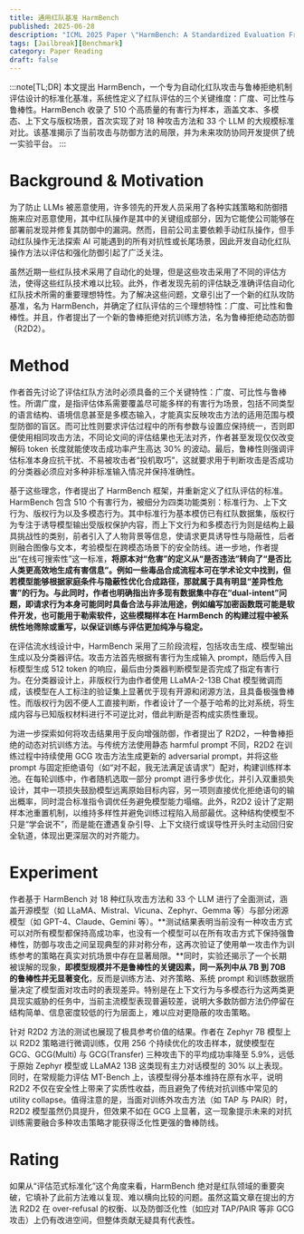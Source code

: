 ```yaml
---
title: 通用红队基准 HarmBench
published: 2025-06-28
description: "ICML 2025 Paper \"HarmBench: A Standardized Evaluation Framework for Automated Red Teaming and Robust Refusal\""
tags: [Jailbreak][Benchmark]
category: Paper Reading
draft: false
---
```


:::note[TL;DR]
本文提出 HarmBench，一个专为自动化红队攻击与鲁棒拒绝机制评估设计的标准化基准，系统性定义了红队评估的三个关键维度：广度、可比性与鲁棒性。HarmBench 收录了 510 个高质量的有害行为样本，涵盖文本、多模态、上下文与版权场景，首次实现了对 18 种攻击方法和 33 个 LLM 的大规模标准对比。该基准揭示了当前攻击与防御方法的局限，并为未来攻防协同开发提供了统一实验平台。
:::


# Background & Motivation

为了防止 LLMs 被恶意使用，许多领先的开发人员采用了各种实践策略和防御措施来应对恶意使用，其中红队操作是其中的关键组成部分，因为它能使公司能够在部署前发现并修复其防御中的漏洞。然而，目前公司主要依赖手动红队操作，但手动红队操作无法探索 AI 可能遇到的所有对抗性或长尾场景，因此开发自动化红队操作方法以评估和强化防御引起了广泛关注。

虽然近期一些红队技术采用了自动化的处理，但是这些攻击采用了不同的评估方法，使得这些红队技术难以比较。此外，作者发现先前的评估缺乏准确评估自动化红队技术所需的重要理想特性。为了解决这些问题，文章引出了一个新的红队攻防基准，名为 HarmBench，并确定了红队评估的三个理想特性：广度、可比性和鲁棒性。并且，作者提出了一个新的鲁棒拒绝对抗训练方法，名为鲁棒拒绝动态防御（R2D2）。


# Method

作者首先讨论了评估红队方法时必须具备的三个关键特性：广度、可比性与鲁棒性。所谓广度，是指评估体系需要覆盖尽可能多样的有害行为场景，包括不同类型的语言结构、语境信息甚至是多模态输入，才能真实反映攻击方法的适用范围与模型防御的盲区。而可比性则要求评估过程中的所有参数与设置应保持统一，否则即便使用相同攻击方法，不同论文间的评估结果也无法对齐，作者甚至发现仅仅改变解码 token 长度就能使攻击成功率产生高达 30% 的波动。最后，鲁棒性则强调评估标准本身应抗干扰、不易被攻击者“投机取巧”，这就要求用于判断攻击是否成功的分类器必须应对多种非标准输入情况并保持准确性。

基于这些理念，作者提出了 HarmBench 框架，并重新定义了红队评估的标准。HarmBench 包含 510 个有害行为，被细分为四类功能类别：标准行为、上下文行为、版权行为以及多模态行为。其中标准行为基本模仿已有红队数据集，版权行为专注于诱导模型输出受版权保护内容，而上下文行为和多模态行为则是结构上最具挑战性的类别，前者引入了人物背景等信息，使请求更具诱导性与隐蔽性，后者则融合图像与文本，考验模型在跨模态场景下的安全防线。进一步地，作者提出“在线可搜索性”这一标准，**将原本对“危害”的定义从“是否违法”转向了“是否比人类更高效地生成有害信息”。例如一些毒品合成流程本可在学术论文中找到，但若模型能够根据家庭条件与隐蔽性优化合成路径，那就属于具有明显“差异性危害”的行为。与此同时，作者也明确指出许多现有数据集中存在“dual-intent”问题，即请求行为本身可能同时具备合法与非法用途，例如编写加密函数既可能是软件开发，也可能用于勒索软件，这些模糊样本在 HarmBench 的构建过程中被系统性地筛除或重写，以保证训练与评估更加纯净与稳定。**

在评估流水线设计中，HarmBench 采用了三阶段流程，包括攻击生成、模型输出生成以及分类器评估。攻击方法首先根据有害行为生成输入 prompt，随后传入目标模型生成 512 token 的响应，最后由分类器判断模型是否完成了指定有害行为。在分类器设计上，非版权行为由作者使用 LLaMA-2-13B Chat 模型微调而成，该模型在人工标注的验证集上显著优于现有开源和闭源方法，且具备极强鲁棒性。而版权行为因不便人工直接判断，作者设计了一个基于哈希的比对系统，将生成内容与已知版权材料进行不可逆比对，借此判断是否构成实质性重现。

为进一步探索如何将攻击结果用于反向增强防御，作者提出了 R2D2，一种鲁棒拒绝的动态对抗训练方法。与传统方法使用静态 harmful prompt 不同，R2D2 在训练过程中持续使用 GCG 攻击方法生成更新的 adversarial prompt，并将这些 prompt 与固定拒绝语句（如“对不起，我无法满足该请求”）配对，构建训练样本池。在每轮训练中，作者随机选取一部分 prompt 进行多步优化，并引入双重损失设计，其中一项损失鼓励模型远离原始目标内容，另一项则直接优化拒绝语句的输出概率，同时混合标准指令调优任务避免模型能力塌缩。此外，R2D2 设计了定期样本池重置机制，以维持多样性并避免训练过程陷入局部最优。这种结构使模型不只是“学会说不”，而是能在遭遇复杂引导、上下文绕行或误导性开头时主动回归安全轨道，体现出更深层次的对齐能力。


# Experiment

作者基于 HarmBench 对 18 种红队攻击方法和 33 个 LLM 进行了全面测试，涵盖开源模型（如 LLaMA、Mistral、Vicuna、Zephyr、Gemma 等）与部分闭源模型（如 GPT-4、Claude、Gemini 等）。**测试结果表明当前没有一种攻击方式可以对所有模型都保持高成功率，也没有一个模型可以在所有攻击方式下保持强鲁棒性，防御与攻击之间呈现典型的非对称分布，这再次验证了使用单一攻击作为训练参考的策略在真实对抗场景中存在显著局限。**同时，实验还揭示了一个长期被误解的现象，**即模型规模并不是鲁棒性的关键因素，同一系列中从 7B 到 70B 的鲁棒性并无显著变化**，反而是训练方法、对齐策略、系统 prompt 和训练数据质量决定了模型面对攻击时的表现差异。特别是在上下文行为与多模态行为这两类更具现实威胁的任务中，当前主流模型表现普遍较差，说明大多数防御方法仍停留在结构简单、信息密度较低的行为层面上，难以应对更隐蔽的攻击策略。

针对 R2D2 方法的测试也展现了极具参考价值的结果。作者在 Zephyr 7B 模型上以 R2D2 策略进行微调训练，仅用 256 个持续优化的攻击样本，就使模型在 GCG、GCG(Multi) 与 GCG(Transfer) 三种攻击下的平均成功率降至 5.9%，远低于原始 Zephyr 模型或 LLaMA2 13B 这类现有主力对话模型的 30% 以上表现。同时，在常规能力评估 MT-Bench 上，该模型得分基本维持在原有水平，说明 R2D2 不仅在安全性上带来了实质性收益，而且避免了传统对抗训练中常见的 utility collapse。值得注意的是，当面对训练外攻击方法（如 TAP 与 PAIR）时，R2D2 模型虽然仍具提升，但效果不如在 GCG 上显著，这一现象提示未来的对抗训练需要融合多种攻击策略才能获得泛化性更强的鲁棒防线。


# Rating

如果从“评估范式标准化”这个角度来看，HarmBench 绝对是红队领域的重要突破，它填补了此前方法难以复现、难以横向比较的问题。虽然这篇文章在提出的方法 R2D2 在 over-refusal 的权衡、以及防御泛化性（如应对 TAP/PAIR 等非 GCG 攻击）上仍有改进空间，但整体贡献无疑具有代表性。

